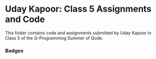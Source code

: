 # Uday Kapoor: Class 5 Assignments and Code
This folder contains code and assignments submitted by Uday Kapoor in Class 5 of the Q-Programming Summer of Qode.
### Badges